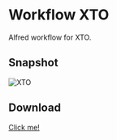 # Workflow XTO

Alfred workflow for XTO.

## Snapshot

![XTO](http://deathmoon.b0.upaiyun.com/github/xto.gif)

## Download

[Click me!](https://github.com/XadillaX/workflow-xto/blob/3b5c655499d8c1a3d728d42755354ee0bb0a256b/xto.alfredworkflow?raw=true)

